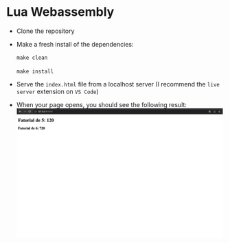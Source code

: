 # Lua Webassembly

- Clone the repository

- Make a fresh install of the dependencies:

  ```shell
  make clean

  make install
  ```

- Serve the `index.html` file from a localhost server (I recommend the `live server` extension on `VS Code`)

- When your page opens, you should see the following result:
  ![Lua in browser screenshot](./screenshot.png)
